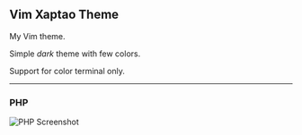 ## Vim Xaptao Theme

My Vim theme.

Simple _dark_ theme with few colors.

Support for color terminal only.

----
### PHP
![PHP Screenshot](https://cloud.githubusercontent.com/assets/6330126/12666014/93bbf76a-c60a-11e5-979d-64d2f55e7054.png)
